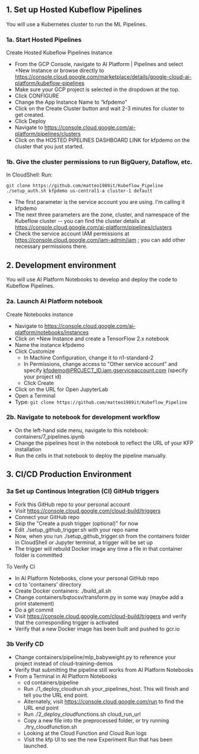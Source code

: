## 1. Set up Hosted Kubeflow Pipelines

You will use a Kubernetes cluster to run the ML Pipelines.

### 1a. Start Hosted Pipelines
Create Hosted Kubeflow Pipelines Instance

* From the GCP Console, navigate to AI Platform | Pipelines and select +New Instance or browse directly to https://console.cloud.google.com/marketplace/details/google-cloud-ai-platform/kubeflow-pipelines
* Make sure your GCP project is selected in the dropdown at the top.
* Click CONFIGURE
* Change the App Instance Name to “kfpdemo”
* Click on the Create Cluster button and wait 2-3 minutes for cluster to get created.
* Click Deploy
* Navigate to https://console.cloud.google.com/ai-platform/pipelines/clusters
* Click on the HOSTED PIPELINES DASHBOARD LINK for kfpdemo on the cluster that you just started.

### 1b. Give the cluster permissions to run BigQuery, Dataflow, etc.

In CloudShell:
Run:
```
git clone https://github.com/matteo1989it/Kubeflow_Pipeline
./setup_auth.sh kfpdemo us-central1-a cluster-1 default
```
* The first parameter is the service account you are using. I'm calling it kfpdemo
* The next three parameters are the zone, cluster, and namespace of the Kubeflow cluster -- you can find the cluster details at https://console.cloud.google.com/ai-platform/pipelines/clusters
* Check the service account IAM permissions at https://console.cloud.google.com/iam-admin/iam ; you can add other necessary permissions there.


## 2. Development environment

You will use AI Platform Notebooks to develop and deploy the code to Kubeflow Pipelines.

### 2a. Launch AI Platform notebook
Create Notebooks instance
* Navigate to https://console.cloud.google.com/ai-platform/notebooks/instances
* Click on +New Instance and create a TensorFlow 2.x notebook
* Name the instance kfpdemo
* Click Customize 
  * In Machine Configuration, change it to n1-standard-2
  * In Permissions, change access to "Other service account" and specify kfpdemo@PROJECT_ID.iam.gserviceaccount.com (specify your project id)
  * Click Create
* Click on the URL for Open JupyterLab
* Open a Terminal
* Type:
    ```git clone https://github.com/matteo1989it/Kubeflow_Pipeline```

### 2b. Navigate to notebook for development workflow
* On the left-hand side menu, navigate to this notebook: containers/7_pipelines.ipynb
* Change the pipelines host in the notebook to reflect the URL of your KFP installation
* Run the cells in that notebook to deploy the pipeline manually.

## 3. CI/CD Production Environment

### 3a Set up Continous Integration (CI) GitHub triggers
* Fork this GitHub repo to your personal account
* Visit https://console.cloud.google.com/cloud-build/triggers
* Connect your GitHub repo
* Skip the "Create a push trigger (optional)" for now
* Edit ./setup_github_trigger.sh with your repo name
* Now, when you run ./setup_github_trigger.sh from the containers folder in CloudShell or Jupyter terminal, a trigger will be set up
* The trigger will rebuild Docker image any time a file in that container folder is committed

To Verify CI
* In AI Platform Notebooks, clone your personal GitHub repo
* cd to 'containers' directory
* Create Docker containers:  ./build_all.sh
* Change containers/bqtocsv/transform.py in some way (maybe add a print statement)
* Do a git commit
* Visit https://console.cloud.google.com/cloud-build/triggers and verify that the corresponding trigger is activated
* Verify that a new Docker image has been built and pushed to gcr.io

### 3b Verify CD
* Change containers/pipeline/mlp_babyweight.py to reference your project instead of cloud-training-demos
* Verify that submitting the pipeline still works from AI Platform Notebooks
* From a Terminal in AI Platform Notebooks
  * cd containers/pipeline
  * Run ./1_deploy_cloudrun.sh  your_pipelines_host. This will finish and tell you the URL end point.
  * Alternately, visit https://console.cloud.google.com/run to find the URL end point
  * Run ./2_deploy_cloudfunctions.sh cloud_run_url
  * Copy a new file into the preprocessed folder, or try running ./try_cloudfunction.sh
  * Looking at the Cloud Function and Cloud Run logs
  * Visit the kfp UI to see the new Experiment Run that has been launched.
